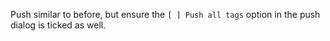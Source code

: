 Push similar to before, but ensure the `[ ] Push all tags` option in the push dialog is ticked as well.
<br>
<pic src="images/pushTags.png" width="500" />
